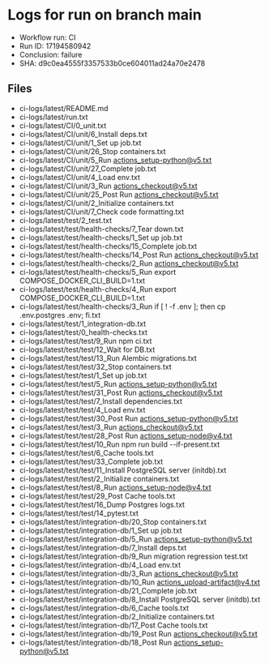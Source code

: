 # Logs for run on branch main
- Workflow run: CI
- Run ID: 17194580942
- Conclusion: failure
- SHA: d9c0ea4555f3357533b0ce604011ad24a70e2478

## Files
- ci-logs/latest/README.md
- ci-logs/latest/run.txt
- ci-logs/latest/CI/0_unit.txt
- ci-logs/latest/CI/unit/6_Install deps.txt
- ci-logs/latest/CI/unit/1_Set up job.txt
- ci-logs/latest/CI/unit/26_Stop containers.txt
- ci-logs/latest/CI/unit/5_Run actions_setup-python@v5.txt
- ci-logs/latest/CI/unit/27_Complete job.txt
- ci-logs/latest/CI/unit/4_Load env.txt
- ci-logs/latest/CI/unit/3_Run actions_checkout@v5.txt
- ci-logs/latest/CI/unit/25_Post Run actions_checkout@v5.txt
- ci-logs/latest/CI/unit/2_Initialize containers.txt
- ci-logs/latest/CI/unit/7_Check code formatting.txt
- ci-logs/latest/test/2_test.txt
- ci-logs/latest/test/health-checks/7_Tear down.txt
- ci-logs/latest/test/health-checks/1_Set up job.txt
- ci-logs/latest/test/health-checks/15_Complete job.txt
- ci-logs/latest/test/health-checks/14_Post Run actions_checkout@v5.txt
- ci-logs/latest/test/health-checks/2_Run actions_checkout@v5.txt
- ci-logs/latest/test/health-checks/5_Run export COMPOSE_DOCKER_CLI_BUILD=1.txt
- ci-logs/latest/test/health-checks/4_Run export COMPOSE_DOCKER_CLI_BUILD=1.txt
- ci-logs/latest/test/health-checks/3_Run if [ ! -f .env ]; then cp .env.postgres .env; fi.txt
- ci-logs/latest/test/1_integration-db.txt
- ci-logs/latest/test/0_health-checks.txt
- ci-logs/latest/test/test/9_Run npm ci.txt
- ci-logs/latest/test/test/12_Wait for DB.txt
- ci-logs/latest/test/test/13_Run Alembic migrations.txt
- ci-logs/latest/test/test/32_Stop containers.txt
- ci-logs/latest/test/test/1_Set up job.txt
- ci-logs/latest/test/test/5_Run actions_setup-python@v5.txt
- ci-logs/latest/test/test/31_Post Run actions_checkout@v5.txt
- ci-logs/latest/test/test/7_Install dependencies.txt
- ci-logs/latest/test/test/4_Load env.txt
- ci-logs/latest/test/test/30_Post Run actions_setup-python@v5.txt
- ci-logs/latest/test/test/3_Run actions_checkout@v5.txt
- ci-logs/latest/test/test/28_Post Run actions_setup-node@v4.txt
- ci-logs/latest/test/test/10_Run npm run build --if-present.txt
- ci-logs/latest/test/test/6_Cache tools.txt
- ci-logs/latest/test/test/33_Complete job.txt
- ci-logs/latest/test/test/11_Install PostgreSQL server (initdb).txt
- ci-logs/latest/test/test/2_Initialize containers.txt
- ci-logs/latest/test/test/8_Run actions_setup-node@v4.txt
- ci-logs/latest/test/test/29_Post Cache tools.txt
- ci-logs/latest/test/test/16_Dump Postgres logs.txt
- ci-logs/latest/test/test/14_pytest.txt
- ci-logs/latest/test/integration-db/20_Stop containers.txt
- ci-logs/latest/test/integration-db/1_Set up job.txt
- ci-logs/latest/test/integration-db/5_Run actions_setup-python@v5.txt
- ci-logs/latest/test/integration-db/7_Install deps.txt
- ci-logs/latest/test/integration-db/9_Run migration regression test.txt
- ci-logs/latest/test/integration-db/4_Load env.txt
- ci-logs/latest/test/integration-db/3_Run actions_checkout@v5.txt
- ci-logs/latest/test/integration-db/10_Run actions_upload-artifact@v4.txt
- ci-logs/latest/test/integration-db/21_Complete job.txt
- ci-logs/latest/test/integration-db/8_Install PostgreSQL server (initdb).txt
- ci-logs/latest/test/integration-db/6_Cache tools.txt
- ci-logs/latest/test/integration-db/2_Initialize containers.txt
- ci-logs/latest/test/integration-db/17_Post Cache tools.txt
- ci-logs/latest/test/integration-db/19_Post Run actions_checkout@v5.txt
- ci-logs/latest/test/integration-db/18_Post Run actions_setup-python@v5.txt
